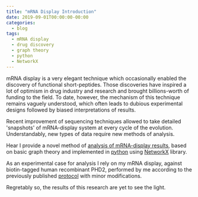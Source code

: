 ```yaml
---
title: "mRNA Display Introduction"
date: 2019-09-01T00:00:00-00:00
categories:
  - blog
tags:
  - mRNA display
  - drug discovery
  - graph theory
  - python
  - NetworkX
---
```


mRNA display is a very elegant technique which occasionally enabled the discovery of functional short-peptides. Those discoveries have inspired a lot of optimism in drug industry and research and brought billions-worth of funding to the field.  To date, however, the mechanism of this technique remains vaguely understood, which often leads to dubious experimental designs followed by biased interpretations of results.

Recent improvement of sequencing techniques allowed to take detailed 'snapshots' of mRNA-display system at every cycle of the evolution. Understandably, new types of data require new methods of analysis.

Hear I provide a novel method of [analysis of mRNA-display results](mrna-display), based on basic graph theory and implemented in [python](python_page) using [NetworkX](networkx_page) library.

As an experimental case for analysis I rely on my mRNA display, against biotin-tagged human recombinant PHD2, performed by me according to the previously published [protocol](hayashi_ref) with minor modifications.

Regretably so, the results of this research are yet to see the light.

[mrna-display]: https://github.com/nikita-loik/mrna-display
[python_page]:   https://www.python.org/
[networkx_page]: https://networkx.github.io/
[hayashi_ref]: https://onlinelibrary.wiley.com/doi/abs/10.1002/anie.201108118